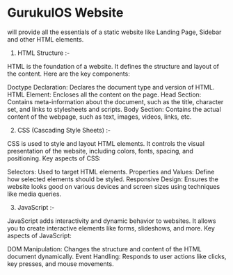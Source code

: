 # GurukulOS Website
will provide all the essentials of a static website like Landing Page, Sidebar and other HTML elements.

1. HTML Structure :-
   
HTML is the foundation of a website. It defines the structure and layout of the content. Here are the key components:

Doctype Declaration: Declares the document type and version of HTML.
HTML Element: Encloses all the content on the page.
Head Section: Contains meta-information about the document, such as the title, character set, and links to stylesheets and scripts.
Body Section: Contains the actual content of the webpage, such as text, images, videos, links, etc.

2. CSS (Cascading Style Sheets) :-
   
CSS is used to style and layout HTML elements. It controls the visual presentation of the website, including colors, fonts, spacing, and positioning. Key aspects of CSS:

Selectors: Used to target HTML elements.
Properties and Values: Define how selected elements should be styled.
Responsive Design: Ensures the website looks good on various devices and screen sizes using techniques like media queries.

3. JavaScript :-
   
JavaScript adds interactivity and dynamic behavior to websites. It allows you to create interactive elements like forms, slideshows, and more. Key aspects of JavaScript:

DOM Manipulation: Changes the structure and content of the HTML document dynamically.
Event Handling: Responds to user actions like clicks, key presses, and mouse movements.
